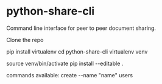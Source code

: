 # python-share-cli
Command line interface for peer to peer document sharing.

Clone the repo 

pip install virtualenv
cd python-share-cli
virtualenv venv

source venv/bin/activate
pip install --editable .

commands available:
create --name "name"
users

